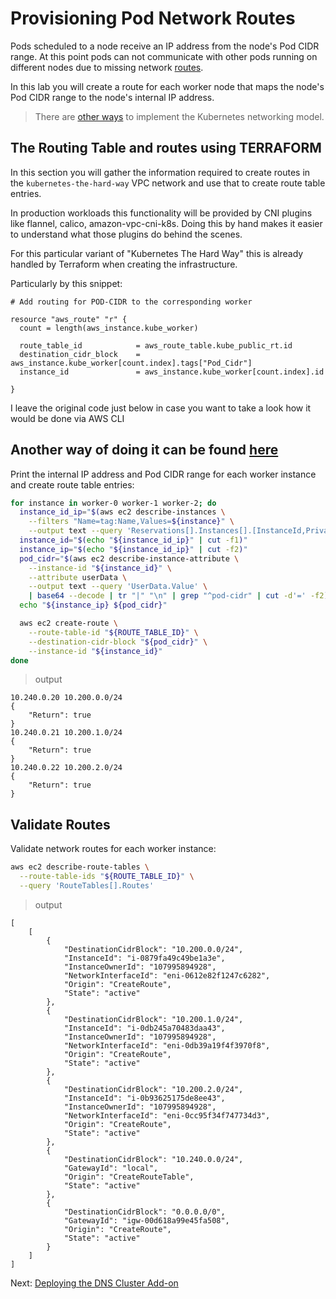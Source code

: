 # Provisioning Pod Network Routes

Pods scheduled to a node receive an IP address from the node's Pod CIDR range. At this point pods can not communicate with other pods running on different nodes due to missing network [routes](https://docs.aws.amazon.com/vpc/latest/userguide/VPC_Route_Tables.html).

In this lab you will create a route for each worker node that maps the node's Pod CIDR range to the node's internal IP address.

> There are [other ways](https://kubernetes.io/docs/concepts/cluster-administration/networking/#how-to-achieve-this) to implement the Kubernetes networking model.

## The Routing Table and routes using TERRAFORM

In this section you will gather the information required to create routes in the `kubernetes-the-hard-way` VPC network and use that to create route table entries. 

In production workloads this functionality will be provided by CNI plugins like flannel, calico, amazon-vpc-cni-k8s. Doing this by hand makes it easier to understand what those plugins do behind the scenes.

For this particular variant of "Kubernetes The Hard Way" this is already handled by Terraform when creating the infrastructure.

Particularly by this snippet:

```
# Add routing for POD-CIDR to the corresponding worker

resource "aws_route" "r" {
  count = length(aws_instance.kube_worker)

  route_table_id            = aws_route_table.kube_public_rt.id
  destination_cidr_block    = aws_instance.kube_worker[count.index].tags["Pod_Cidr"]
  instance_id               = aws_instance.kube_worker[count.index].id
  
}
```

I leave the original code just below in case you want to take a look how it would be done via AWS CLI

## Another way of doing it can be found [here](https://github.com/prabhatsharma/kubernetes-the-hard-way-aws/blob/master/docs/11-pod-network-routes.md)

Print the internal IP address and Pod CIDR range for each worker instance and create route table entries:

```sh
for instance in worker-0 worker-1 worker-2; do
  instance_id_ip="$(aws ec2 describe-instances \
    --filters "Name=tag:Name,Values=${instance}" \
    --output text --query 'Reservations[].Instances[].[InstanceId,PrivateIpAddress]')"
  instance_id="$(echo "${instance_id_ip}" | cut -f1)"
  instance_ip="$(echo "${instance_id_ip}" | cut -f2)"
  pod_cidr="$(aws ec2 describe-instance-attribute \
    --instance-id "${instance_id}" \
    --attribute userData \
    --output text --query 'UserData.Value' \
    | base64 --decode | tr "|" "\n" | grep "^pod-cidr" | cut -d'=' -f2)"
  echo "${instance_ip} ${pod_cidr}"

  aws ec2 create-route \
    --route-table-id "${ROUTE_TABLE_ID}" \
    --destination-cidr-block "${pod_cidr}" \
    --instance-id "${instance_id}"
done
```

> output

```
10.240.0.20 10.200.0.0/24
{
    "Return": true
}
10.240.0.21 10.200.1.0/24
{
    "Return": true
}
10.240.0.22 10.200.2.0/24
{
    "Return": true
}
```

## Validate Routes

Validate network routes for each worker instance:

```sh
aws ec2 describe-route-tables \
  --route-table-ids "${ROUTE_TABLE_ID}" \
  --query 'RouteTables[].Routes'
```

> output

```
[
    [
        {
            "DestinationCidrBlock": "10.200.0.0/24",
            "InstanceId": "i-0879fa49c49be1a3e",
            "InstanceOwnerId": "107995894928",
            "NetworkInterfaceId": "eni-0612e82f1247c6282",
            "Origin": "CreateRoute",
            "State": "active"
        },
        {
            "DestinationCidrBlock": "10.200.1.0/24",
            "InstanceId": "i-0db245a70483daa43",
            "InstanceOwnerId": "107995894928",
            "NetworkInterfaceId": "eni-0db39a19f4f3970f8",
            "Origin": "CreateRoute",
            "State": "active"
        },
        {
            "DestinationCidrBlock": "10.200.2.0/24",
            "InstanceId": "i-0b93625175de8ee43",
            "InstanceOwnerId": "107995894928",
            "NetworkInterfaceId": "eni-0cc95f34f747734d3",
            "Origin": "CreateRoute",
            "State": "active"
        },
        {
            "DestinationCidrBlock": "10.240.0.0/24",
            "GatewayId": "local",
            "Origin": "CreateRouteTable",
            "State": "active"
        },
        {
            "DestinationCidrBlock": "0.0.0.0/0",
            "GatewayId": "igw-00d618a99e45fa508",
            "Origin": "CreateRoute",
            "State": "active"
        }
    ]
]
```

Next: [Deploying the DNS Cluster Add-on](12-dns-addon.md)